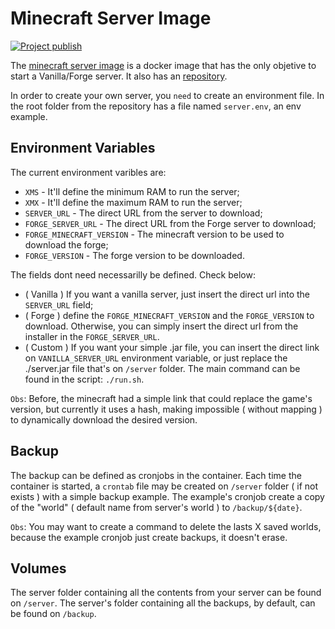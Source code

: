 # Minecraft Server Image
[![Project publish](https://github.com/GSaiki26/minecraftserver/actions/workflows/docker-publish.yaml/badge.svg?branch=master)](https://github.com/GSaiki26/minecraftserver/actions/workflows/docker-publish.yaml)

The [minecraft server image](https://hub.docker.com/r/gsaiki26/minecraftserver) is a docker image that has the only objetive to start a Vanilla/Forge server. It also has an [repository](https://github.com/GSaiki26/minecraftserver-image).

In order to create your own server, you `need` to create an environment file. In the root folder from the repository has a file named `server.env`, an env example.

## Environment Variables
The current environment varibles are:
* `XMS` - It'll define the minimum RAM to run the server;
* `XMX` - It'll define the maximum RAM to run the server;
* `SERVER_URL` - The direct URL from the server to download;
* `FORGE_SERVER_URL` - The direct URL from the Forge server to download;
* `FORGE_MINECRAFT_VERSION` - The minecraft version to be used to download the forge;
* `FORGE_VERSION` - The forge version to be downloaded.

The fields dont need necessarilly be defined. Check below:
* ( Vanilla ) If you want a vanilla server, just insert the direct url into the `SERVER_URL` field;
* ( Forge ) define the `FORGE_MINECRAFT_VERSION` and the `FORGE_VERSION` to download. Otherwise, you can simply insert the direct url from the installer in the `FORGE_SERVER_URL`.
* ( Custom ) If you want your simple .jar file, you can insert the direct link on `VANILLA_SERVER_URL` environment variable, or just replace the ./server.jar file that's on `/server` folder. The main command can be found in the script: `./run.sh`.

``Obs``: Before, the minecraft had a simple link that could replace the game's version, but currently it uses a hash, making impossible ( without mapping ) to dynamically download the desired version.

## Backup
The backup can be defined as cronjobs in the container. Each time the container is started, a `crontab` file may be created on `/server` folder ( if not exists ) with a simple backup example.
The example's cronjob create a copy of the "world" ( default name from server's world ) to `/backup/${date}`.

``Obs``: You may want to create a command to delete the lasts X saved worlds, because the example cronjob just create backups, it doesn't erase.

## Volumes
The server folder containing all the contents from your server can be found on `/server`.
The server's folder containing all the backups, by default, can be found on `/backup`.
